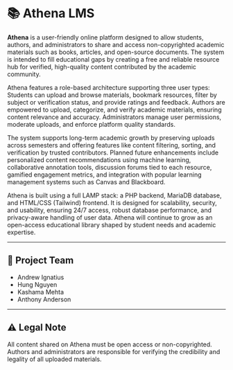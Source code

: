 # 📚 Athena LMS

**Athena** is a user-friendly online platform designed to allow students, authors, and administrators to share and access non-copyrighted academic materials such as books, articles, and open-source documents. The system is intended to fill educational gaps by creating a free and reliable resource hub for verified, high-quality content contributed by the academic community.

Athena features a role-based architecture supporting three user types: Students can upload and browse materials, bookmark resources, filter by subject or verification status, and provide ratings and feedback. Authors are empowered to upload, categorize, and verify academic materials, ensuring content relevance and accuracy. Administrators manage user permissions, moderate uploads, and enforce platform quality standards.

The system supports long-term academic growth by preserving uploads across semesters and offering features like content filtering, sorting, and verification by trusted contributors. Planned future enhancements include personalized content recommendations using machine learning, collaborative annotation tools, discussion forums tied to each resource, gamified engagement metrics, and integration with popular learning management systems such as Canvas and Blackboard.

Athena is built using a full LAMP stack: a PHP backend, MariaDB database, and HTML/CSS (Tailwind) frontend. It is designed for scalability, security, and usability, ensuring 24/7 access, robust database performance, and privacy-aware handling of user data. Athena will continue to grow as an open-access educational library shaped by student needs and academic expertise.

---

## 👥 Project Team

- Andrew Ignatius  
- Hung Nguyen  
- Kashama Mehta  
- Anthony Anderson

---

## ⚠️ Legal Note

All content shared on Athena must be open access or non-copyrighted. Authors and administrators are responsible for verifying the credibility and legality of all uploaded materials.

